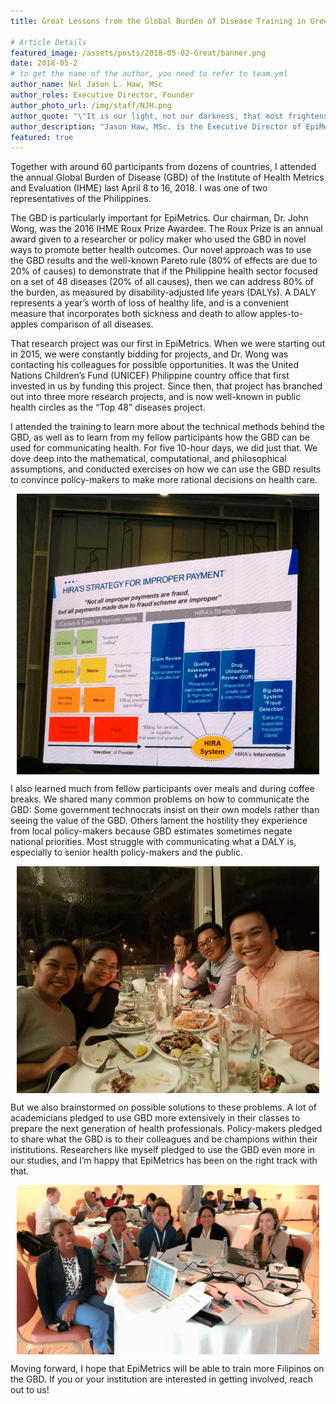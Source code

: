 ```yaml
---
title: Great Lessons from the Global Burden of Disease Training in Greece

# Article Details
featured_image: /assets/posts/2018-05-02-Great/banner.png
date: 2018-05-2
# to get the name of the author, you need to refer to team.yml
author_name: Nel Jason L. Haw, MSc
author_roles: Executive Director, Founder
author_photo_url: /img/staff/NJH.png
author_quote: "\"It is our light, not our darkness, that most frightens us.\" <br> Marianne Willliamson"
author_description: "Jason Haw, MSc. is the Executive Director of EpiMetrics, Inc. He is one of the co-founders and has a Master of Science in Global Health from Georgetown University. He has been working with Dr. Wong for more than four years on various research projects, mostly focused on epidemiology, community health, and health financing." 
featured: true
---
```


Together with around 60 participants from dozens of countries, I attended the annual Global Burden of Disease (GBD) of the Institute of Health Metrics and Evaluation (IHME) last April 8 to 16, 2018. I was one of two representatives of the Philippines.

The GBD is particularly important for EpiMetrics. Our chairman, Dr. John Wong, was the 2016 IHME Roux Prize Awardee. The Roux Prize is an annual award given to a researcher or policy maker who used the GBD in novel ways to promote better health outcomes. Our novel approach was to use the GBD results and the well-known Pareto rule (80% of effects are due to 20% of causes) to demonstrate that if the Philippine health sector focused on a set of 48 diseases (20% of all causes), then we can address 80% of the burden, as measured by disability-adjusted life years (DALYs). A DALY represents a year’s worth of loss of healthy life, and is a convenient measure that incorporates both sickness and death to allow apples-to-apples comparison of all diseases.

That research project was our first in EpiMetrics. When we were starting out in 2015, we were constantly bidding for projects, and Dr. Wong was contacting his colleagues for possible opportunities. It was the United Nations Children’s Fund (UNICEF) Philippine country office that first invested in us by funding this project. Since then, that project has branched out into three more research projects, and is now well-known in public health circles as the “Top 48” diseases project.

I attended the training to learn more about the technical methods behind the GBD, as well as to learn from my fellow participants how the GBD can be used for communicating health. For five 10-hour days, we did just that. We dove deep into the mathematical, computational, and philosophical assumptions, and conducted exercises on how we can use the GBD results to convince policy-makers to make more rational decisions on health care.

<img src="/assets/posts/2018-05-02-Great/1.png" 
    style="max-width: calc(100% - 20px);>;
    display: block;
    margin-left: auto;
    margin-right: auto;">

I also learned much from fellow participants over meals and during coffee breaks. We shared many common problems on how to communicate the GBD: Some government technocrats insist on their own models rather than seeing the value of the GBD. Others lament the hostility they experience from local policy-makers because GBD estimates sometimes negate national priorities. Most struggle with communicating what a DALY is, especially to senior health policy-makers and the public.

<img src="/assets/posts/2018-05-02-Great/2.png" 
    style="max-width:calc(100% - 20px);;
    display: block;
    margin-left: auto;
    margin-right: auto;">


But we also brainstormed on possible solutions to these problems. A lot of academicians pledged to use GBD more extensively in their classes to prepare the next generation of health professionals. Policy-makers pledged to share what the GBD is to their colleagues and be champions within their institutions. Researchers like myself pledged to use the GBD even more in our studies, and I’m happy that EpiMetrics has been on the right track with that.

<img src="/assets/posts/2018-05-02-Great/3.png"
  style="max-width:calc(100% - 20px);;
      display: block;
      margin-left: auto;
      margin-right: auto;">

Moving forward, I hope that EpiMetrics will be able to train more Filipinos on the GBD. If you or your institution are interested in getting involved, reach out to us!
